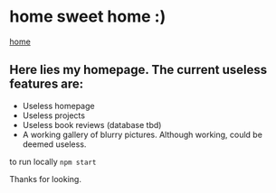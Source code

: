 # home sweet home :)

[home](https://www.batherine.dev/)

## Here lies my homepage. The current useless features are:

* Useless homepage
* Useless projects
* Useless book reviews (database tbd)
* A working gallery of blurry pictures. Although working, could be deemed useless.

to run locally `npm start`

Thanks for looking.
